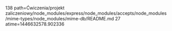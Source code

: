 138 path=Ćwiczenia/projekt zaliczeniowy/node_modules/express/node_modules/accepts/node_modules/mime-types/node_modules/mime-db/README.md
27 atime=1446632578.902336
